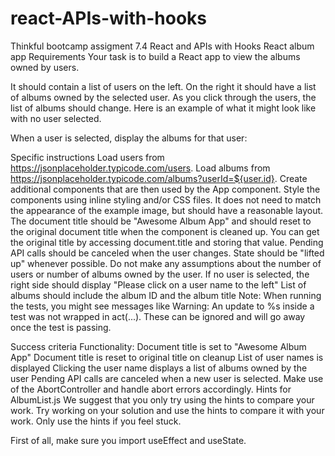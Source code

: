 # react-APIs-with-hooks

Thinkful bootcamp assigment 7.4 React and APIs with Hooks
React album app
Requirements
Your task is to build a React app to view the albums owned by users.

It should contain a list of users on the left.
On the right it should have a list of albums owned by the selected user.
As you click through the users, the list of albums should change.
Here is an example of what it might look like with no user selected.

When a user is selected, display the albums for that user:

Specific instructions
Load users from https://jsonplaceholder.typicode.com/users.
Load albums from https://jsonplaceholder.typicode.com/albums?userId=${user.id}.
Create additional components that are then used by the App component.
Style the components using inline styling and/or CSS files. It does not need to match the appearance of the example image, but should have a reasonable layout.
The document title should be "Awesome Album App" and should reset to the original document title when the component is cleaned up. You can get the original title by accessing document.title and storing that value.
Pending API calls should be canceled when the user changes.
State should be "lifted up" whenever possible.
Do not make any assumptions about the number of users or number of albums owned by the user.
If no user is selected, the right side should display "Please click on a user name to the left"
List of albums should include the album ID and the album title
Note: When running the tests, you might see messages like Warning: An update to %s inside a test was not wrapped in act(...). These can be ignored and will go away once the test is passing.

Success criteria
Functionality:
Document title is set to "Awesome Album App"
Document title is reset to original title on cleanup
List of user names is displayed
Clicking the user name displays a list of albums owned by the user
Pending API calls are canceled when a new user is selected. Make use of the AbortController and handle abort errors accordingly.
Hints for AlbumList.js
We suggest that you only try using the hints to compare your work. Try working on your solution and use the hints to compare it with your work. Only use the hints if you feel stuck.

First of all, make sure you import useEffect and useState.
